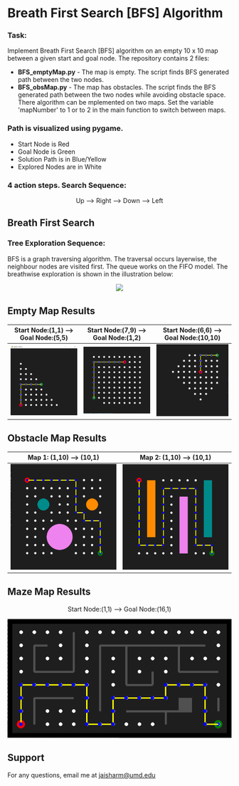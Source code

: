 # Breath First Search [BFS] Algorithm

### Task:

Implement Breath First Search [BFS] algorithm on an empty 10 x 10 map between a given start and goal node. The repository contains 2 files:

- **BFS_emptyMap.py** - The map is empty. The script finds BFS generated path between the two nodes.
- **BFS_obsMap.py** - The map has obstacles. The script finds the BFS generated path between the two nodes while avoiding obstacle space. There algorithm can be mplemented on two maps.  Set the variable 'mapNumber' to 1 or to 2 in the main function to switch between maps.
        
### Path is visualized using pygame. 
- Start Node is Red
- Goal Node is Green
- Solution Path is in Blue/Yellow
- Explored Nodes are in White

### 4 action steps. Search Sequence: 
<p align="center">
        Up --> Right --> Down --> Left
</p>

## Breath First Search 

### Tree Exploration Sequence: 

BFS is a graph traversing algorithm. The traversal occurs layerwise, the neighbour nodes are visited first. The queue works on the FIFO model. The breathwise exploration is shown in the illustration below: 

<p align="center">
        <img src = "https://upload.wikimedia.org/wikipedia/commons/5/5d/Breadth-First-Search-Algorithm.gif" width = "210">
</p>

## Empty Map Results 

Start Node:(1,1) --> Goal Node:(5,5) |  Start Node:(7,9) --> Goal Node:(1,2)| Start Node:(6,6) --> Goal Node:(10,10)
:-------------------------:|:-------------------------:|:-------------------------:
<img src = "Images/1,1 to 5,5.PNG" width = "250">  |  <img src = "Images/7,9 to 1,2.PNG" width = "250">| <img src = "Images/66_1010.PNG" width = "250">

## Obstacle Map Results 

Map 1: (1,10) --> (10,1)   |  Map 2: (1,10) --> (10,1) 
:-------------------------:|:-------------------------:
<img src = "Images/obsMap1.PNG" width = "350">  |  <img src = "Images/obsMap2.PNG" width = "350">

## Maze Map Results

<p align="center">
        Start Node:(1,1) --> Goal Node:(16,1)
</p>

<p align="center">
       <img src = "Images/bfs_maze.PNG" width = "600">
</p>


## Support
For any questions, email me at jaisharm@umd.edu
